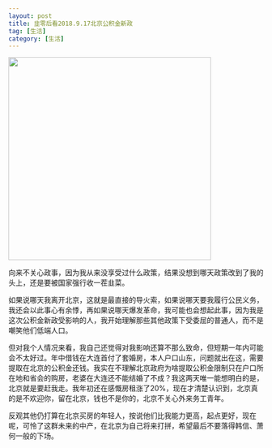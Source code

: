 ```yaml
---
layout: post
title: 韭零后看2018.9.17北京公积金新政
tag: [生活]
category: [生活]
---
```


<image src="/image/fa60d47dee213ba4166f0a179d5b7902.jpg" width="400"></image>

向来不关心政事，因为我从来没享受过什么政策，结果没想到哪天政策改到了我的头上，还是要被国家强行收一茬韭菜。

如果说哪天我离开北京，这就是最直接的导火索，如果说哪天要我履行公民义务，我还会以此事心有余悸，再如果说哪天爆发革命，我可能也会想起此事，因为我是这次公积金新政受影响的人，我开始理解那些其他政策下受委屈的普通人，而不是嘲笑他们低端人口。

但对我个人情况来看，我自己还觉得对我影响还算不那么致命，但短期一年内可能会不太好过。年中借钱在大连首付了套婚房，本人户口山东，问题就出在这，需要提取在北京的公积金还钱。我实在不理解北京政府为啥提取公积金限制只在户口所在地和省会的购房，老婆在大连还不能结婚了不成？我这两天唯一能想明白的是，北京就是要赶我走。我年初还在感慨房租涨了20%，现在才清楚认识到，北京真的是不欢迎你，留在北京，钱也不是你的，北京不关心外来务工青年。

反观其他仍打算在北京买房的年轻人，按说他们比我能力更高，起点更好，现在呢，可怜了这群未来的中产，在北京为自己将来打拼，希望最后不要落得韩信、萧何一般的下场。